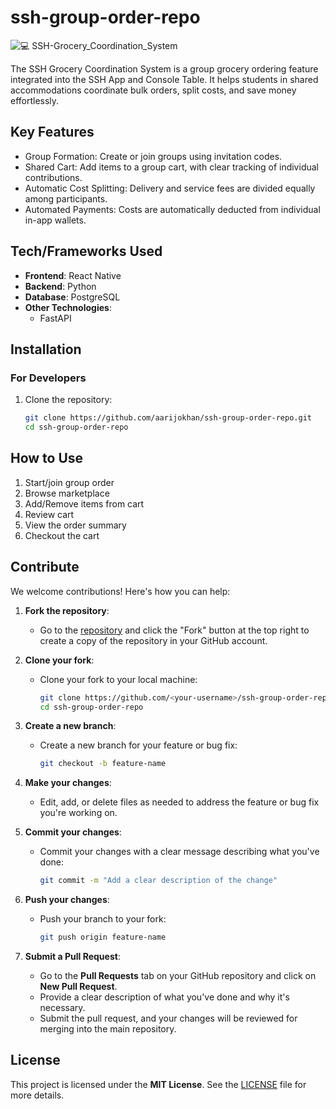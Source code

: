 # ssh-group-order-repo


![💻 SSH-Grocery_Coordination_System](https://github.com/user-attachments/assets/bfd135cb-16da-4807-ad92-fa367c5405b0)


The SSH Grocery Coordination System is a group grocery ordering feature integrated into the SSH App and Console Table. It helps students in shared accommodations coordinate bulk orders, split costs, and save money effortlessly.


## Key Features

- Group Formation: Create or join groups using invitation codes.  
- Shared Cart: Add items to a group cart, with clear tracking of individual contributions.
- Automatic Cost Splitting: Delivery and service fees are divided equally among participants. 
- Automated Payments: Costs are automatically deducted from individual in-app wallets.

## Tech/Frameworks Used  
- **Frontend**: React Native  
- **Backend**: Python  
- **Database**: PostgreSQL  
- **Other Technologies**:  
  - FastAPI 


 
## Installation  

### For Developers  
1. Clone the repository:  
   ```bash  
   git clone https://github.com/aarijokhan/ssh-group-order-repo.git  
   cd ssh-group-order-repo


## How to Use  
1. Start/join group order 
2. Browse marketplace  
3. Add/Remove items from cart 
4. Review cart  
5. View the order summary  
6. Checkout the cart
   

## Contribute  
We welcome contributions! Here's how you can help:

1. **Fork the repository**:
   - Go to the [repository](https://github.com/aarijokhan/ssh-group-order-repo) and click the "Fork" button at the top right to create a copy of the repository in your GitHub account.

2. **Clone your fork**:
   - Clone your fork to your local machine:
     ```bash
     git clone https://github.com/<your-username>/ssh-group-order-repo.git
     cd ssh-group-order-repo
     ```

3. **Create a new branch**:
   - Create a new branch for your feature or bug fix:
     ```bash
     git checkout -b feature-name
     ```

4. **Make your changes**:
   - Edit, add, or delete files as needed to address the feature or bug fix you're working on.

5. **Commit your changes**:
   - Commit your changes with a clear message describing what you've done:
     ```bash
     git commit -m "Add a clear description of the change"
     ```

6. **Push your changes**:
   - Push your branch to your fork:
     ```bash
     git push origin feature-name
     ```

7. **Submit a Pull Request**:
   - Go to the **Pull Requests** tab on your GitHub repository and click on **New Pull Request**.
   - Provide a clear description of what you've done and why it's necessary.
   - Submit the pull request, and your changes will be reviewed for merging into the main repository.


## License  
This project is licensed under the **MIT License**. See the [LICENSE](LICENSE) file for more details.  

  
